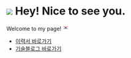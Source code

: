 <h1><img src="https://emojis.slackmojis.com/emojis/images/1531849430/4246/blob-sunglasses.gif?1531849430" width="30"/> Hey! Nice to see you.</h1>

<p>Welcome to my page!  <img src="https://github.com/helloJosh/helloJosh/blob/main/south-korea.png" />

- [이력서 바로가기](https://brazen-gas-0d4.notion.site/1cad7345e160411c9d2a097cd854d6f0)
- [기술블로그 바로가기](https://hellojosh.tistory.com/)
